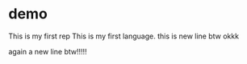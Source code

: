 # demo
This is my first rep 
This is my first language.
this is new line btw
okkk

again a new line btw!!!!!
